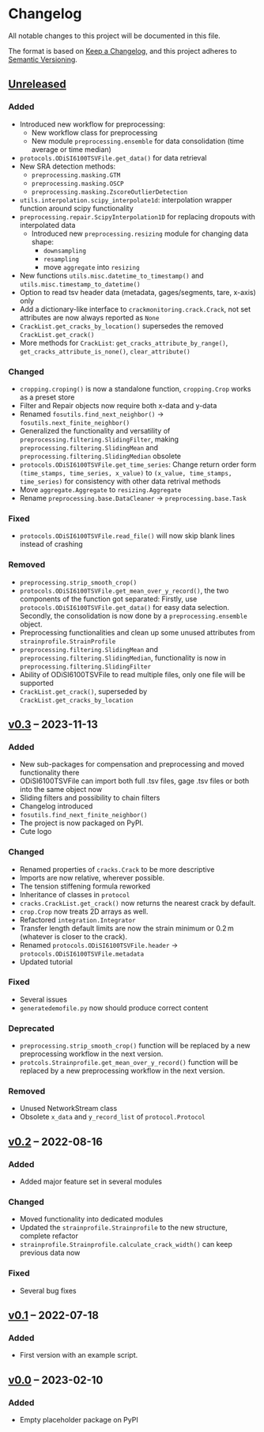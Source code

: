 # Changelog

All notable changes to this project will be documented in this file.

The format is based on [Keep a Changelog](https://keepachangelog.com/en/1.0.0/),
and this project adheres to [Semantic Versioning](https://semver.org/spec/v2.0.0.html).

## [Unreleased]

### Added

- Introduced new workflow for preprocessing:
    - New workflow class for preprocessing
    - New module `preprocessing.ensemble` for data consolidation (time average or time median)
- `protocols.ODiSI6100TSVFile.get_data()` for data retrieval
- New SRA detection methods:
    - `preprocessing.masking.GTM`
    - `preprocessing.masking.OSCP`
    - `preprocessing.masking.ZscoreOutlierDetection`
- `utils.interpolation.scipy_interpolate1d`: interpolation wrapper function around scipy functionality
- `preprocessing.repair.ScipyInterpolation1D` for replacing dropouts with interpolated data
    - Introduced new `preprocessing.resizing` module for changing data shape:
        - `downsampling`
        - `resampling`
        - move `aggregate` into `resizing`
- New functions `utils.misc.datetime_to_timestamp()` and `utils.misc.timestamp_to_datetime()`
- Option to read tsv header data (metadata, gages/segments, tare, x-axis) only
- Add a dictionary-like interface to `crackmonitoring.crack.Crack`, not set attributes are now always reported as `None`
- `CrackList.get_cracks_by_location()` supersedes the removed `CrackList.get_crack()`
- More methods for `CrackList`: `get_cracks_attribute_by_range()`, `get_cracks_attribute_is_none()`, `clear_attribute()`

### Changed

- `cropping.croping()` is now a standalone function, `cropping.Crop` works as a preset store
- Filter and Repair objects now require both x-data and y-data
- Renamed `fosutils.find_next_neighbor()` &rarr; `fosutils.next_finite_neighbor()`
- Generalized the functionality and versatility of `preprocessing.filtering.SlidingFilter`, making `preprocessing.filtering.SlidingMean` and `preprocessing.filtering.SlidingMedian` obsolete
- `protocols.ODiSI6100TSVFile.get_time_series`: Change return order form `(time_stamps, time_series, x_value)` to `(x_value, time_stamps, time_series)` for consistency with other data retrival methods
- Move `aggregate.Aggregate` to `resizing.Aggregate`
- Rename `preprocessing.base.DataCleaner` &rarr; `preprocessing.base.Task`

### Fixed

- `protocols.ODiSI6100TSVFile.read_file()` will now skip blank lines instead of crashing

### Removed

- `preprocessing.strip_smooth_crop()`
- `protocols.ODiSI6100TSVFile.get_mean_over_y_record()`, the two components of the function got separated:
	Firstly, use `protocols.ODiSI6100TSVFile.get_data()` for easy data selection.
	Secondly, the consolidation is now done by a `preprocessing.ensemble` object.
- Preprocessing functionalities and clean up some unused attributes from `strainprofile.StrainProfile`
- `preprocessing.filtering.SlidingMean` and `preprocessing.filtering.SlidingMedian`, functionality is now in `preprocessing.filtering.SlidingFilter`
- Ability of ODiSI6100TSVFile to read multiple files, only one file will be supported
- `CrackList.get_crack()`, superseded by `CrackList.get_cracks_by_location`

## [v0.3] – 2023-11-13

### Added

- New sub-packages for compensation and preprocessing and moved functionality there
- ODiSI6100TSVFile can import both full .tsv files, gage .tsv files or both into the same object now
- Sliding filters and possibility to chain filters
- Changelog introduced
- `fosutils.find_next_finite_neighbor()`
- The project is now packaged on PyPI.
- Cute logo

### Changed

- Renamed properties of `cracks.Crack` to be more descriptive
- Imports are now relative, wherever possible.
- The tension stiffening formula reworked
- Inheritance of classes in `protocol`
- `cracks.CrackList.get_crack()` now returns the nearest crack by default.
- `crop.Crop` now treats 2D arrays as well.
- Refactored `integration.Integrator`
- Transfer length default limits are now the strain minimum or 0.2 m (whatever is closer to the crack).
- Renamed `protocols.ODiSI6100TSVFile.header` &rarr; `protocols.ODiSI6100TSVFile.metadata`
- Updated tutorial

### Fixed

- Several issues
- `generatedemofile.py` now should produce correct content

### Deprecated

- `preprocessing.strip_smooth_crop()` function will be replaced by a new preprocessing workflow in the next version.
- `protcols.Strainprofile.get_mean_over_y_record()` function will be replaced by a new preprocessing workflow in the next version.

### Removed

- Unused NetworkStream class
- Obsolete `x_data` and `y_record_list` of `protocol.Protocol`

## [v0.2] – 2022-08-16

### Added

- Added major feature set in several modules

### Changed

- Moved functionality into dedicated modules
- Updated the `strainprofile.Strainprofile` to the new structure, complete refactor
- `strainprofile.Strainprofile.calculate_crack_width()` can keep previous data now

### Fixed

- Several bug fixes

## [v0.1] – 2022-07-18

### Added

- First version with an example script.

## [v0.0] – 2023-02-10

### Added

- Empty placeholder package on PyPI


[unreleased]: https://github.com/TUD-IMB/fosanalysis/compare/v0.3.0..master
[v0.3]: https://github.com/TUD-IMB/fosanalysis/releases/compare/v0.3.0..v0.2.0
[v0.2]: https://github.com/TUD-IMB/fosanalysis/releases/compare/v0.2.0..v0.1.0
[v0.1]: https://github.com/TUD-IMB/fosanalysis/releases/tag/v0.1.0
[v0.0]: https://github.com/TUD-IMB/fosanalysis/releases/tag/v0.0.0
